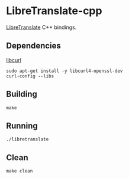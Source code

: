 # LibreTranslate-cpp
[LibreTranslate](https://libretranslate.com) C++ bindings.

## Dependencies
[libcurl](https://curl.se/libcurl/c/http-post.html)
```
sudo apt-get install -y libcurl4-openssl-dev
curl-config --libs
```

## Building
```
make
```

## Running
```
./libretranslate
```

## Clean
```
make clean
```
